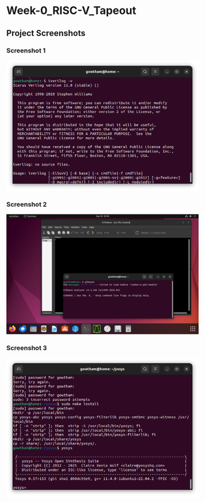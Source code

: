 # Week-0_RISC-V_Tapeout
## Project Screenshots

### Screenshot 1

![iverilog](Images/iverilog.png)

### Screenshot 2

![Screenshot 2](Images/gtkwave.png)

### Screenshot 3

![Screenshot 3](Images/yosys.png)
